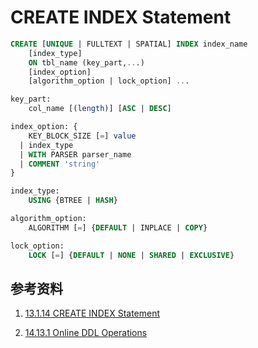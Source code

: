 # CREATE INDEX Statement
```sql
CREATE [UNIQUE | FULLTEXT | SPATIAL] INDEX index_name
    [index_type]
    ON tbl_name (key_part,...)
    [index_option]
    [algorithm_option | lock_option] ...

key_part:
    col_name [(length)] [ASC | DESC]

index_option: {
    KEY_BLOCK_SIZE [=] value
  | index_type
  | WITH PARSER parser_name
  | COMMENT 'string'
}

index_type:
    USING {BTREE | HASH}

algorithm_option:
    ALGORITHM [=] {DEFAULT | INPLACE | COPY}

lock_option:
    LOCK [=] {DEFAULT | NONE | SHARED | EXCLUSIVE}
```

## 参考资料
1. [13.1.14 CREATE INDEX Statement](https://dev.mysql.com/doc/refman/5.7/en/create-index.html#create-index-unique)
   
2. [14.13.1 Online DDL Operations](https://dev.mysql.com/doc/refman/5.7/en/innodb-online-ddl-operations.html) 